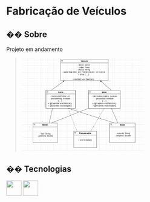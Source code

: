 <h1>Fabricação de Veículos</h1>

<h2>�� Sobre</h2>
<p>Projeto em andamento</p>

> <img alt="" src="./diagrama.png" width="70%">


## �� Tecnologias
<div>
  <img src="https://cdn.jsdelivr.net/gh/devicons/devicon@latest/icons/vscode/vscode-original-wordmark.svg" width="40" height="40"/>
  <img src="https://cdn.jsdelivr.net/gh/devicons/devicon@latest/icons/java/java-plain-wordmark.svg" width="40" height="40"/>     
          
</div>
